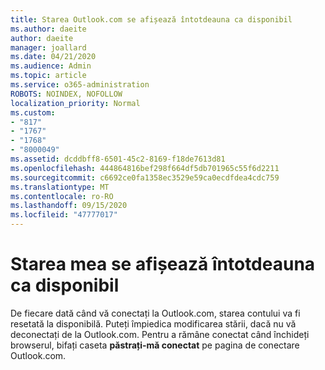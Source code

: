 ```yaml
---
title: Starea Outlook.com se afișează întotdeauna ca disponibil
ms.author: daeite
author: daeite
manager: joallard
ms.date: 04/21/2020
ms.audience: Admin
ms.topic: article
ms.service: o365-administration
ROBOTS: NOINDEX, NOFOLLOW
localization_priority: Normal
ms.custom:
- "817"
- "1767"
- "1768"
- "8000049"
ms.assetid: dcddbff8-6501-45c2-8169-f18de7613d81
ms.openlocfilehash: 444864816bef298f664df5db701965c55f6d2211
ms.sourcegitcommit: c6692ce0fa1358ec3529e59ca0ecdfdea4cdc759
ms.translationtype: MT
ms.contentlocale: ro-RO
ms.lasthandoff: 09/15/2020
ms.locfileid: "47777017"
---
```

# <a name="my-status-always-shows-as-available"></a>Starea mea se afișează întotdeauna ca disponibil

De fiecare dată când vă conectați la Outlook.com, starea contului va fi resetată la disponibilă. Puteți împiedica modificarea stării, dacă nu vă deconectați de la Outlook.com. Pentru a rămâne conectat când închideți browserul, bifați caseta **păstrați-mă conectat** pe pagina de conectare Outlook.com.
